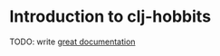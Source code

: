 # Introduction to clj-hobbits

TODO: write [great documentation](http://jacobian.org/writing/what-to-write/)
